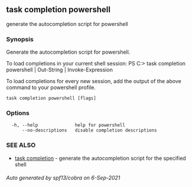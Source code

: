 ## task completion powershell

generate the autocompletion script for powershell

### Synopsis


Generate the autocompletion script for powershell.

To load completions in your current shell session:
PS C:\> task completion powershell | Out-String | Invoke-Expression

To load completions for every new session, add the output of the above command
to your powershell profile.


```
task completion powershell [flags]
```

### Options

```
  -h, --help              help for powershell
      --no-descriptions   disable completion descriptions
```

### SEE ALSO

* [task completion](task_completion.md)	 - generate the autocompletion script for the specified shell

###### Auto generated by spf13/cobra on 6-Sep-2021
